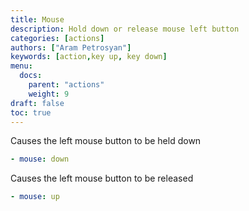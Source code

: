 ```yaml
---
title: Mouse
description: Hold down or release mouse left button
categories: [actions]
authors: ["Aram Petrosyan"]
keywords: [action,key up, key down]
menu:
  docs:
    parent: "actions"
    weight: 9
draft: false
toc: true    
---
```


Causes the left mouse button to be held down

```yaml
- mouse: down
```

Causes the left mouse button to be released

```yaml
- mouse: up
```
